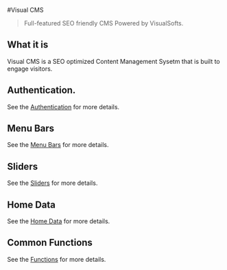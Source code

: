 
#Visual CMS

> Full-featured SEO friendly CMS Powered by VisualSofts.

## What it is

Visual CMS is a SEO optimized Content Management Sysetm that is built to engage visitors.

## Authentication.
See the [Authentication](authentication.md) for more details.

## Menu Bars
See the [Menu Bars](menus.md) for more details.

## Sliders
See the [Sliders](sliders.md) for more details.

## Home Data
See the [Home Data](home-data.md) for more details.

## Common Functions
See the [Functions](functions.md) for more details.



